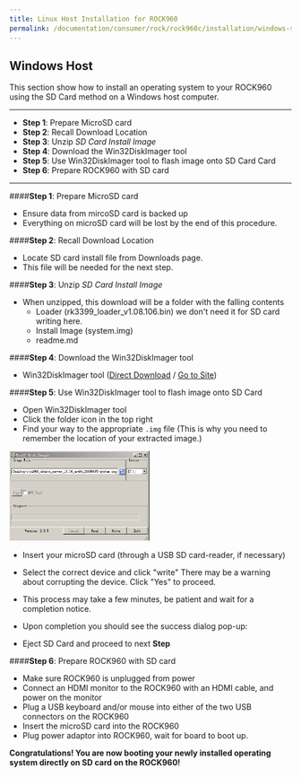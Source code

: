 ```yaml
---
title: Linux Host Installation for ROCK960
permalink: /documentation/consumer/rock/rock960c/installation/windows-sd.md.html
---
```


## Windows Host

This section show how to install an operating system to your ROCK960 using the SD Card method on a Windows host computer.
***

- **Step 1**: Prepare MicroSD card
- **Step 2**: Recall Download Location
- **Step 3**: Unzip _SD Card Install Image_
- **Step 4**: Download the Win32DiskImager tool
- **Step 5**: Use Win32DiskImager tool to flash image onto SD Card Card
- **Step 6**: Prepare ROCK960 with SD card

***

####**Step 1**: Prepare MicroSD card

- Ensure data from mircoSD card is backed up
- Everything on microSD card will be lost by the end of this procedure.

####**Step 2**: Recall Download Location

- Locate SD card install file from Downloads page.
- This file will be needed for the next step.

####**Step 3**: Unzip _SD Card Install Image_

- When unzipped, this download will be a folder with the falling contents
   - Loader (rk3399_loader_v1.08.106.bin) we don't need it for SD card writing here.
   - Install Image (system.img)
   - readme.md

####**Step 4**: Download the Win32DiskImager tool

- Win32DiskImager tool ([Direct Download](https://sourceforge.net/projects/win32diskimager/files/latest/download) / <a href="http://sourceforge.net/projects/win32diskimager/" target="_blank">Go to Site</a>)

####**Step 5**: Use Win32DiskImager tool to flash image onto SD Card

- Open Win32DiskImager tool
- Click the folder icon in the top right
- Find your way to the appropriate `.img` file (This is why you need to remember the location of your extracted image.)

<img src="../additional-docs/images/images-install/win32imagewriter.png" data-canonical-src="" width="250" height="160" />


- Insert your microSD card (through a USB SD card-reader, if necessary)
- Select the correct device and click "write" There may be a warning about corrupting the device. Click "Yes" to proceed.
- This process may take a few minutes, be patient and wait for a completion notice.
- Upon completion you should see the success dialog pop-up:


- Eject SD Card and proceed to next **Step**

####**Step 6**: Prepare ROCK960 with SD card

- Make sure ROCK960 is unplugged from power
- Connect an HDMI monitor to the ROCK960 with an HDMI cable, and power on the monitor
- Plug a USB keyboard and/or mouse into either of the two USB connectors on the ROCK960
- Insert the microSD card into the ROCK960
- Plug power adaptor into ROCK960, wait for board to boot up.

**Congratulations! You are now booting your newly installed operating system directly on SD card on the ROCK960!**
